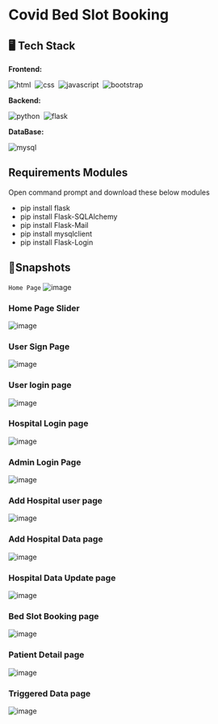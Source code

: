 # Covid Bed Slot Booking

## 🖥️ Tech Stack

**Frontend:**

![html](https://img.shields.io/badge/HTML5-E34F26?style=for-the-badge&logo=html5&logoColor=white)&nbsp;
![css](https://img.shields.io/badge/CSS3-1572B6?style=for-the-badge&logo=css3&logoColor=white)&nbsp;
![javascript](https://img.shields.io/badge/JavaScript-323330?style=for-the-badge&logo=javascript&logoColor=F7DF1E)&nbsp;
![bootstrap](https://img.shields.io/badge/Bootstrap-563D7C?style=for-the-badge&logo=bootstrap&logoColor=white)&nbsp;

**Backend:**

![python](https://img.shields.io/badge/Python-FFD43B?style=for-the-badge&logo=python&logoColor=blue)&nbsp;
![flask](https://img.shields.io/badge/Flask-000000?style=for-the-badge&logo=flask&logoColor=white)&nbsp;

**DataBase:**

![mysql](https://img.shields.io/badge/MySQL-005C84?style=for-the-badge&logo=mysql&logoColor=white)

## Requirements Modules
Open command prompt and download these below modules

- pip install flask
- pip install Flask-SQLAlchemy
- pip install Flask-Mail
- pip install mysqlclient
- pip install Flask-Login

## 🚀Snapshots

``` Home Page ```
![image](https://user-images.githubusercontent.com/67750128/161003918-433ac180-c211-4f33-834d-62e8ab7a7c2f.png)


### Home Page Slider
![image](https://user-images.githubusercontent.com/67750128/161003971-59a2055b-29f3-4db2-a206-d7c05229211c.png)
 

### User Sign Page
![image](https://user-images.githubusercontent.com/67750128/161004000-09697dee-21a2-4a95-bf6e-318fde34d299.png)


### User login page
![image](https://user-images.githubusercontent.com/67750128/161004012-5ab78db8-7ff7-4c86-8928-bfda9ccfd735.png)


### Hospital Login page
![image](https://user-images.githubusercontent.com/67750128/161004034-dfe74691-6e9d-4027-8dfd-7617c98707c8.png)


### Admin Login Page
![image](https://user-images.githubusercontent.com/67750128/161004049-f1741b5a-82e3-40b9-9c1f-3a46c713934f.png)


### Add Hospital user page
![image](https://user-images.githubusercontent.com/67750128/161004081-72526f24-7a16-4ffa-8c56-803c1c8a7bf3.png)


### Add Hospital Data page
![image](https://user-images.githubusercontent.com/67750128/161004110-ea239124-90c4-4a43-9c7b-81a41f98b1e1.png)


### Hospital Data Update page
![image](https://user-images.githubusercontent.com/67750128/161004136-ea2bd0d8-1cfe-45a5-ba8c-54154b56e660.png)


### Bed Slot Booking page
![image](https://user-images.githubusercontent.com/67750128/161004157-7f4ce48e-2b8d-4699-a89f-8beb19a080f8.png)


### Patient Detail page
 ![image](https://user-images.githubusercontent.com/67750128/161004193-31194460-0554-45a1-bfba-bdeb674723e3.png)


### Triggered Data page
![image](https://user-images.githubusercontent.com/67750128/161004222-cbb52265-985e-4ecf-a887-313f1d3f21e8.png)
